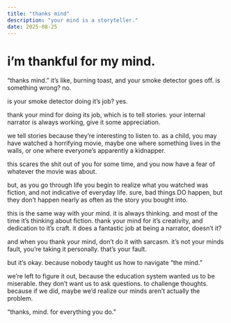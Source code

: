 ```yaml
---
title: "thanks mind"
description: "your mind is a storyteller."
date: 2025-08-25
---
```


# i’m thankful for my mind.

“thanks mind.” it’s like, burning toast, and your smoke detector goes off. is something wrong? no.

is your smoke detector doing it’s job? yes.

thank your mind for doing its job, which is to tell stories. your internal narrator is always working, give it some appreciation. 

we tell stories because they’re interesting to listen to. as a child, you may have watched a horrifying movie, maybe one where something lives in the walls, or one where everyone’s apparently a kidnapper.

this scares the shit out of you for some time, and you now have a fear of whatever the movie was about.

but, as you go through life you begin to realize what you watched was fiction, and not indicative of everyday life. sure, bad things DO happen, but they don’t happen nearly as often as the story you bought into.

this is the same way with your mind. it is always thinking. and most of the time it’s thinking about fiction. thank your mind for it’s creativity, and dedication to it’s craft. it does a fantastic job at being a narrator, doesn’t it?

and when you thank your mind, don’t do it with sarcasm. it’s not your minds fault, you’re taking it personally. that’s your fault.

but it’s okay. because nobody taught us how to navigate “the mind.”

we’re left to figure it out, because the education system wanted us to be miserable. they don’t want us to ask questions. to challenge thoughts. because if we did, maybe we’d realize our minds aren’t actually the problem.

“thanks, mind. for everything you do.”